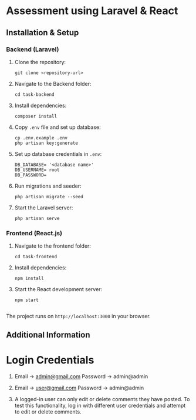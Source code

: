 # Assessment using Laravel & React

## Installation & Setup

### Backend (Laravel)
1. Clone the repository:
   ```
   git clone <repository-url>
   ```
2. Navigate to the Backend folder:
   ```
   cd task-backend
   ```
3. Install dependencies:
   ```
   composer install
   ```
4. Copy `.env` file and set up database:
   ```
   cp .env.example .env
   php artisan key:generate
   ```
5. Set up database credentials in `.env`:
   ```env
   DB_DATABASE= '<database name>'
   DB_USERNAME= root
   DB_PASSWORD=
   ```
6. Run migrations and seeder:
   ```
   php artisan migrate --seed
   ```
7. Start the Laravel server:
   ```
   php artisan serve
   ```

### Frontend (React.js)
1. Navigate to the frontend folder:
   ```
   cd task-frontend
   ```
2. Install dependencies:
   ```
   npm install
   ```
3. Start the React development server:
   ```
   npm start
   ```
   ```

The project runs on `http://localhost:3000` in your browser.

## Additional Information

# Login Credentials
1. Email -> admin@gmail.com
   Password -> admin@admin

2. Email -> user@gmail.com
   Password -> admin@admin

3. A logged-in user can only edit or delete comments they have posted.
To test this functionality, log in with different user credentials and attempt to edit or delete comments.

